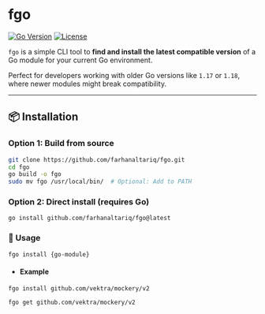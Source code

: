 # fgo

[![Go Version](https://img.shields.io/badge/Go-1.17+-blue.svg)](https://golang.org/dl/)
[![License](https://img.shields.io/badge/license-MIT-blue.svg)](LICENSE)

`fgo` is a simple CLI tool to **find and install the latest compatible version** of a Go module for your current Go environment.

Perfect for developers working with older Go versions like `1.17` or `1.18`, where newer modules might break compatibility.

---

## 📦 Installation

### Option 1: Build from source

```bash
git clone https://github.com/farhanaltariq/fgo.git
cd fgo
go build -o fgo
sudo mv fgo /usr/local/bin/  # Optional: Add to PATH
```

### Option 2: Direct install (requires Go)
```
go install github.com/farhanaltariq/fgo@latest
```

### 🚀 Usage
```
fgo install {go-module}
```

- #### Example
```
fgo install github.com/vektra/mockery/v2
```

```
fgo get github.com/vektra/mockery/v2
```
